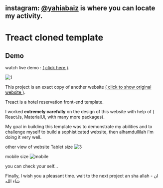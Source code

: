 ## instagram: [@yahiabaiz](https://www.instagram.com/yahiabaiz/) is where you can locate my activity.

# Treact cloned template

## Demo
 watch live demo : [( click here )](https://iamyahia.github.io/Treact/).

![1](https://user-images.githubusercontent.com/90482598/175720990-e4138d88-21af-4086-b9db-feecc4ca1e35.png)


This project is an exact copy of another website [( click to show original website )](https://treact.owaiskhan.me/components/landingPages/HotelTravelLandingPage).

Treact is a hotel reservation front-end template.

I worked **extremely carefully** on the design of this website with  help of ( ReactJs, MaterialUi, with many more packages).

My goal in building this template was to demonstrate my abilities and to challenge myself to build a sophisticated website, then alhamdullilah i'm doing it very well.

other view of website
Tablet size
![3](https://user-images.githubusercontent.com/90482598/175721065-fd5ee2d3-dfe9-43ca-9acb-3ab9fd0608a5.png)

mobile size
![mobile](https://user-images.githubusercontent.com/90482598/175721084-33f916e9-fc4d-4123-8654-7be0496dd91c.png)

you can check your self...

Finally, I wish you a pleasant time.
wait to the next project 
an sha allah - ان شاء اللە
